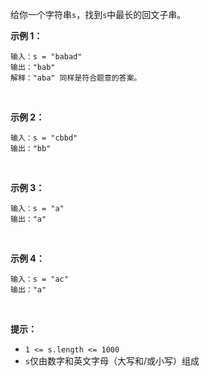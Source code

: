给你一个字符串`s`，找到`s`中最长的回文子串。

**示例 1：**
```
输入：s = "babad"
输出："bab"
解释："aba" 同样是符合题意的答案。
```
<br/>

**示例 2：**
```
输入：s = "cbbd"
输出："bb"
```
<br/>

**示例 3：**
```
输入：s = "a"
输出："a"
```
<br/>

**示例 4：**
```
输入：s = "ac"
输出："a"
```
 <br/>


**提示：**

- `1 <= s.length <= 1000`
- `s`仅由数字和英文字母（大写和/或小写）组成
